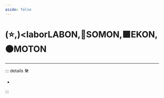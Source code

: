 ```yaml
---
aside: false
---
```

# (⭐,)<laborLABON</labor>,🔷<soma>SOMON</soma>,🟩<ekos>EKON</ekos>,🟠<motor>MOTON</motor>

---

<!-- =================================================== -->
<!-- =================================================== -->
<!-- =================================================== -->
<!-- =================================================== -->
<!-- =================================================== -->
::: details 🛠

-

:::